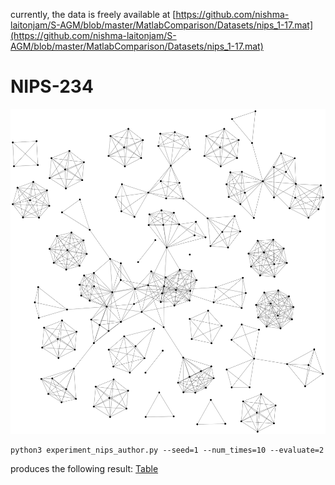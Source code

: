 currently, the data is freely available at [https://github.com/nishma-laitonjam/S-AGM/blob/master/MatlabComparison/Datasets/nips_1-17.mat](https://github.com/nishma-laitonjam/S-AGM/blob/master/MatlabComparison/Datasets/nips_1-17.mat)

# NIPS-234
![](./nips-234.svg)

```shell
python3 experiment_nips_author.py --seed=1 --num_times=10 --evaluate=2
```
produces the following result:
[Table](https://programmierung.oss-cn-shenzhen.aliyuncs.com/research/info-clustering/experiment/nips-authorship/compare.html)
